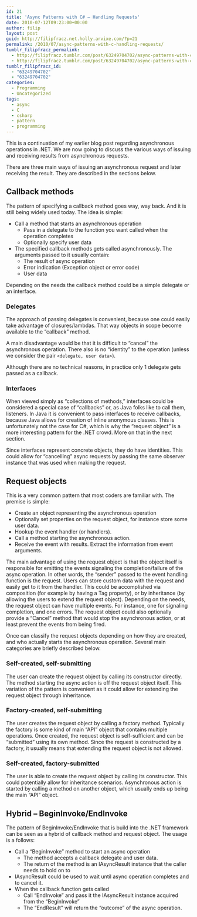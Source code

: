 ```yaml
---
id: 21
title: 'Async Patterns with C# – Handling Requests'
date: 2010-07-12T09:23:00+00:00
author: filip
layout: post
guid: http://filipfracz.net.holly.arvixe.com/?p=21
permalink: /2010/07/async-patterns-with-c-handling-requests/
tumblr_filipfracz_permalink:
  - http://filipfracz.tumblr.com/post/63249704702/async-patterns-with-c-handling-requests
  - http://filipfracz.tumblr.com/post/63249704702/async-patterns-with-c-handling-requests
tumblr_filipfracz_id:
  - "63249704702"
  - "63249704702"
categories:
  - Programming
  - Uncategorized
tags:
  - async
  - C
  - csharp
  - pattern
  - programming
---
```

This is a continuation of my earlier blog post regarding asynchronous operations in .NET. We are now going to discuss the various ways of issuing and receiving results from asynchronous requests.

There are three main ways of issuing an asynchronous request and later receiving the result. They are described in the sections below.

## Callback methods

The pattern of specifying a callback method goes way, way back. And it is still being widely used today. The idea is simple:

  * Call a method that starts an asynchronous operation
      * Pass in a delegate to the function you want called when the operation completes
      * Optionally specify user data
  * The specified callback methods gets called asynchronously. The arguments passed to it usually contain:
      * The result of async operation
      * Error indication (Exception object or error code)
      * User data

Depending on the needs the callback method could be a simple delegate or an interface.

### Delegates

The approach of passing delegates is convenient, because one could easily take advantage of closures/lambdas. That way objects in scope become available to the “callback” method.

A main disadvantage would be that it is difficult to “cancel” the asynchronous operation. There also is no “identity” to the operation (unless we consider the pair `<delegate, user data>`).

Although there are no technical reasons, in practice only 1 delegate gets passed as a callback.

### Interfaces

When viewed simply as “collections of methods,” interfaces could be considered a special case of “callbacks” or, as Java folks like to call them, listeners. In Java it is convenient to pass interfaces to receive callbacks, because Java allows for creation of inline anonymous classes. This is unfortunately not the case for C#, which is why the “request object” is a more interesting pattern for the .NET crowd. More on that in the next section.

Since interfaces represent concrete objects, they do have identities. This could allow for “cancelling” async requests by passing the same observer instance that was used when making the request.

## Request objects

This is a very common pattern that most coders are familiar with. The premise is simple:

  * Create an object representing the asynchronous operation
  * Optionally set properties on the request object, for instance store some user data.
  * Hookup the event handler (or handlers).
  * Call a method starting the asynchronous action.
  * Receive the event with results. Extract the information from event arguments.

The main advantage of using the request object is that the object itself is responsible for emitting the events signaling the completion/failure of the async operation. In other words, the “sender” passed to the event handling function is the request. Users can store custom data with the request and easily get to it from the handler. This could be accomplished via composition (for example by having a Tag property), or by inheritance (by allowing the users to extend the request object).
Depending on the needs, the request object can have multiple events. For instance, one for signaling completion, and one errors.
The request object could also optionally provide a “Cancel” method that would stop the asynchronous action, or at least prevent the events from being fired.

Once can classify the request objects depending on how they are created, and who actually starts the asynchronous operation. Several main categories are briefly described below.

### Self-created, self-submitting

The user can create the request object by calling its constructor directly. The method starting the async action is off the request object itself.
This variation of the pattern is convenient as it could allow for extending the request object through inheritance.



### Factory-created, self-submitting

The user creates the request object by calling a factory method. Typically the factory is some kind of main “API” object that contains multiple operations. Once created, the request object is self-sufficient and can be “submitted” using its own method.
Since the request is constructed by a factory, it usually means that extending the request object is not allowed.



### Self-created, factory-submitted

The user is able to create the request object by calling its constructor. This could potentially allow for inheritance scenarios.
Asynchronous action is started by calling a method on another object, which usually ends up being the main “API” object.



## Hybrid – BeginInvoke/EndInvoke

The pattern of BeginInvoke/EndInvoke that is build into the .NET framework can be seen as a hybrid of callback method and request object. The usage is a follows:

  * Call a “BeginInvoke” method to start an async operation
      * The method accepts a callback delegate and user data.
      * The return of the method is an IAsyncResult instance that the caller needs to hold on to
  * IAsyncResult could be used to wait until async operation completes and to cancel it.
  * When the callback function gets called
      * Call “EndInvoke” and pass it the IAsyncResult instance acquired from the “BeginInvoke”
      * The “EndResult” will return the “outcome” of the async operation.